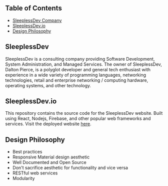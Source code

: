 ## Table of Contents

- [SleeplessDev Company](#SleeplessDev)
- [SleeplessDev.io](#SleeplessDev.io)
- [Design Philosophy](#design-philsophy)

## SleeplessDev

SleeplessDev is a consulting company providing Software Development, System Administration, and Managed Services. The owner of SleeplessDev, Dalton Pierce, is a polyglot developer and general tech enthusiast with experience in a wide variety of programming languages, networking technologies, retail and enterprise networking / computing hardware, operating systems, and other technology.

## SleeplessDev.io

This repository contains the source code for the SleeplessDev website. Built using React, Nodejs, Firebase, and other popular web frameworks and services. Visit the deployed website [here](https://sleeplessdev.io).

## Design Philosophy

* Best practices
* Responsive Material design aesthetic
* Well Documented and Open Source
* Don't sacrifice aesthetic for functionality and vice versa
* RESTful web services
* Modularity